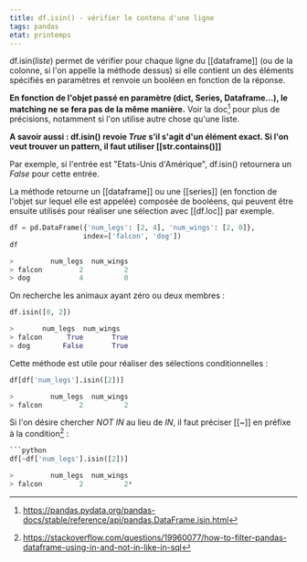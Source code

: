 ```yaml
---
title: df.isin() - vérifier le contenu d'une ligne
tags: pandas
etat: printemps
---
```


df.isin(*liste*) permet de vérifier pour chaque ligne du [[dataframe]] (ou de la colonne, si l'on appelle la méthode dessus) si elle contient un des éléments spécifiés en paramètres et renvoie un booléen en fonction de la réponse.

**En fonction de l'objet passé en paramètre (dict, Series, Dataframe...), le matching ne se fera pas de la même manière.** Voir la doc[^1] pour plus de précisions, notamment si l'on utilise autre chose qu'une liste.

[^1]: https://pandas.pydata.org/pandas-docs/stable/reference/api/pandas.DataFrame.isin.html

**A savoir aussi : df.isin() revoie *True* s'il s'agit d'un élément exact. Si l'on veut trouver un pattern, il faut utiliser [[str.contains()]]**

Par exemple, si l'entrée est "Etats-Unis d'Amérique", df.isin() retournera un *False* pour cette entrée.


La méthode retourne un [[dataframe]] ou une [[series]] (en fonction de l'objet sur lequel elle est appelée) composée de booléens, qui peuvent être ensuite utilisés pour réaliser une sélection avec [[df.loc]] par exemple.

```python
df = pd.DataFrame({'num_legs': [2, 4], 'num_wings': [2, 0]},
                  index=['falcon', 'dog'])
df

>         num_legs  num_wings
> falcon         2          2
> dog            4          0
````

On recherche les animaux ayant zéro ou deux membres :

```python
df.isin([0, 2])

>		num_legs  num_wings
> falcon      True       True
> dog        False       True
````

Cette méthode est utile pour réaliser des sélections conditionnelles :

```python
df[df['num_legs'].isin([2])]

>         num_legs  num_wings
> falcon         2          2
````

Si l'on désire chercher *NOT IN* au lieu de *IN*, il faut préciser [[~]] en préfixe à la condition[^2] :
[^2]: https://stackoverflow.com/questions/19960077/how-to-filter-pandas-dataframe-using-in-and-not-in-like-in-sql

```python
```python
df[~df['num_legs'].isin([2])]

>         num_legs  num_wings
> falcon         2          2*
````

